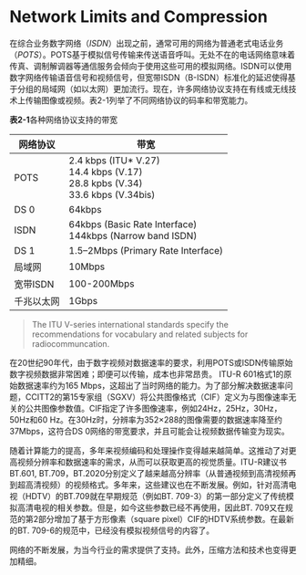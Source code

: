 # Network Limits and Compression
在综合业务数字网络（*ISDN*）出现之前，通常可用的网络为普通老式电话业务（*POTS*）。POTS基于模拟信号传输来传送语音呼叫。无处不在的电话网络意味着传真、调制解调器等通信服务会倾向于使用这些可用的模拟网络。ISDN可以使用数字网络传输语音信号和视频信号，但宽带ISDN（B-ISDN）标准化的延迟使得基于分组的局域网（如以太网）更加流行。现在，许多网络协议支持在有线或无线技术上传输图像或视频。表2-1列举了不同网络协议的码率和带宽能力。

**表2-1**各种网络协议支持的带宽

| 网络协议 | 带宽  |
| --- | --- |
|POTS| 2.4 kbps (ITU* V.27)<br /> 14.4 kbps (V.17)<br />28.8 kpbs (V.34)<br />33.6 kbps (V.34bis)|
|DS 0|64kbps|
|ISDN|64kbps (Basic Rate Interface)<br />144kbps (Narrow band ISDN)<br />|
|DS 1|1.5–2Mbps (Primary Rate Interface)|
|局域网|10Mbps|
|宽带ISDN|100-200Mbps|
|千兆以太网|1Gbps|
> The ITU V-series international standards specify the recommendations for vocabulary and related subjects for radiocommuncation.

在20世纪90年代，由于数字视频对数据速率的要求，利用POTS或ISDN传输原始数字视频数据非常困难；即便可以传输，成本也非常昂贵。 ITU-R 601格式1的原始数据速率约为165 Mbps，这超出了当时网络的能力。为了部分解决数据速率问题，CCITT2的第15专家组（SGXV）将公共图像格式（CIF）定义为与图像速率无关的公共图像参数值。CIF指定了许多图像速率，例如24Hz，25Hz，30Hz，50Hz和60 Hz。在30Hz时，分辨率为352×288的图像需要的数据速率降至约37Mbps，这符合DS 0网络的带宽要求，并且可能会让视频数据传输变为现实。

随着计算能力的提高，多年来视频编码和处理操作变得越来越简单。这推动了对更高视频分辨率和数据速率的需求，从而可以获取更高的视觉质量。ITU-R建议书BT.601, BT.709，BT.2020分别定义了越来越高分辨率（从普通视频到高清视频再到超高清视频）的视频格式。多年来，这些建议也在不断发展。例如，针对高清电视（HDTV）的BT.709就在早期规范（例如BT. 709-3）的第一部分定义了传统模拟高清电视的相关参数。但是，如今这些参数已经不再使用，因此BT. 709又在规范的第2部分增加了基于方形像素（square pixel）CIF的HDTV系统参数。在最新的BT. 709-6的规范中，已经没有模拟视频信号的内容了。

网络的不断发展，为当今行业的需求提供了支持。此外，压缩方法和技术也变得更加精细。



